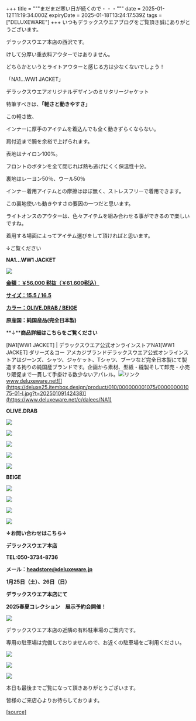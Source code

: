 +++
title = """まだまだ寒い日が続くので・・・"""
date = 2025-01-12T11:19:34.000Z
expiryDate = 2025-01-18T13:24:17.539Z
tags = ["DELUXEWARE"]
+++
いつもデラックスウエアブログをご覧頂き誠にありがとうございます。

デラックスウエア本店の西沢です。

けして分厚い重衣料アウターではありません。

どちらかというとライトアウターと感じる方は少なくないでしょう！

「NA1...WW1 JACKET」

デラックスウエアオリジナルデザインのミリタリージャケット

特筆すべきは、**「軽さと動きやすさ」**

この軽さ故、

インナーに厚手のアイテムを着込んでも全く動きずらくならない。

肩付近まで腕を余裕で上げられます。

表地はナイロン100%。

フロントのボタンを全て閉じれば熱も逃げにくく保温性十分。

裏地はレーヨン50％、ウール50％

インナー着用アイテムとの摩擦はほぼ無く、ストレスフリーで着用できます。

この裏地使いも動きやすさの要因の一つだと思います。

ライトオンスのアウターは、色々アイテムを組み合わせる事ができるので楽しいですね。

着用する場面によってアイテム選びをして頂ければと思います。

↓ご覧ください

**NA1...WW1 JACKET**

[![](https://stat.ameba.jp/user_images/20250112/19/deluxeware/34/7c/j/o1172156215532397537.jpg)](https://stat.ameba.jp/user_images/20250112/19/deluxeware/34/7c/j/o1172156215532397537.jpg)

[**金額：￥56,000 税抜（￥61,600税込）**](https://www.deluxeware.net/c/dalees/NA1)

[**サイズ：15.5 / 16.5**](https://www.deluxeware.net/c/dalees/NA1)

[**カラー：OLIVE.DRAB / BEIGE**](https://www.deluxeware.net/c/dalees/NA1)

**原産国：純国産品(完全日本製)**

**↓****商品詳細はこちらをご覧ください**

[NA1\[WW1 JACKET\] | デラックスウエア公式オンラインストアNA1\[WW1 JACKET\] ダリーズ＆コー アメカジブランドデラックスウエア公式オンラインストアはジーンズ、シャツ、ジャケット、Tシャツ、ブーツなど完全日本製にて製造する拘りの純国産ブランドです。企画から素材、型紙・縫製そして卸売・小売り販促まで一貫して手掛ける数少ないアパレル。![リンク](https://c.stat100.ameba.jp/ameblo/symbols/v3.20.0/svg/gray/editor_link.svg)www.deluxeware.net![](https://deluxe25.itembox.design/product/010/000000001075/000000001075-01-l.jpg?t=20250109142438)](https://www.deluxeware.net/c/dalees/NA1)

**OLIVE.DRAB**

[![](https://stat.ameba.jp/user_images/20250112/19/deluxeware/ab/41/j/o1166155615532397534.jpg)](https://stat.ameba.jp/user_images/20250112/19/deluxeware/ab/41/j/o1166155615532397534.jpg)

[![](https://stat.ameba.jp/user_images/20250112/19/deluxeware/db/51/j/o1170156015532402978.jpg)](https://stat.ameba.jp/user_images/20250112/19/deluxeware/db/51/j/o1170156015532402978.jpg)

[![](https://stat.ameba.jp/user_images/20250112/19/deluxeware/8a/fd/j/o1174156415532397532.jpg)](https://stat.ameba.jp/user_images/20250112/19/deluxeware/8a/fd/j/o1174156415532397532.jpg)

[![](https://stat.ameba.jp/user_images/20250112/19/deluxeware/16/78/j/o0834111215532402982.jpg)](https://stat.ameba.jp/user_images/20250112/19/deluxeware/16/78/j/o0834111215532402982.jpg)

[![](https://stat.ameba.jp/user_images/20250112/19/deluxeware/77/a2/j/o1170156015532397528.jpg)](https://stat.ameba.jp/user_images/20250112/19/deluxeware/77/a2/j/o1170156015532397528.jpg)

**BEIGE**

[![](https://stat.ameba.jp/user_images/20250112/19/deluxeware/42/54/j/o1168155815532403019.jpg)](https://stat.ameba.jp/user_images/20250112/19/deluxeware/42/54/j/o1168155815532403019.jpg)

[![](https://stat.ameba.jp/user_images/20250112/19/deluxeware/f0/36/j/o1034137815532402997.jpg)](https://stat.ameba.jp/user_images/20250112/19/deluxeware/f0/36/j/o1034137815532402997.jpg)

[![](https://stat.ameba.jp/user_images/20250112/19/deluxeware/cc/8c/j/o1168155615532397540.jpg)](https://stat.ameba.jp/user_images/20250112/19/deluxeware/cc/8c/j/o1168155615532397540.jpg)

[![](https://stat.ameba.jp/user_images/20250112/19/deluxeware/fe/2e/j/o1168155815532397526.jpg)](https://stat.ameba.jp/user_images/20250112/19/deluxeware/fe/2e/j/o1168155815532397526.jpg)

**↓お問い合わせはこちら↓**

**デラックスウエア本店**

**TEL:050-3734-8736**

**メール：headstore@deluxeware.jp**

**1月25日（土）、26日（日）**

**デラックスウエア本店にて**

**2025春夏コレクション　展示予約会開催！**

**[![](https://stat.ameba.jp/user_images/20250110/14/deluxeware/29/bf/j/o1170117015531582114.jpg?caw=800)](https://ameblo.jp/deluxeware/image-12882063023-15531582114.html)**

デラックスウエア本店の近隣の有料駐車場のご案内です。

専用の駐車場は完備しておりませんので、お近くの駐車場をご利用ください。

[![](https://stat.ameba.jp/user_images/20231002/16/deluxeware/6e/11/j/o0800080015345677212.jpg?caw=800)](https://ameblo.jp/deluxeware/image-12823266760-15345677212.html)

[![](https://stat.ameba.jp/user_images/20220415/12/deluxeware/3b/ce/j/o0800026015103175481.jpg?caw=800)](https://www.deluxeware.net/f/headstore)

[![](https://stat.ameba.jp/user_images/20240315/15/deluxeware/04/7f/j/o0800026015413271803.jpg?caw=800)](https://www.instagram.com/deluxeware/?hl=ja)

本日も最後までご覧になって頂きありがとうございます。

皆様のご来店心よりお待ちしております。

[[source]](https://ameblo.jp/deluxeware/entry-12882198125.html)
